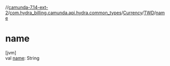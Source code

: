 //[camunda-7.14-ext-2](../../../../index.md)/[com.hydra_billing.camunda.api.hydra.common_types](../../index.md)/[Currency](../index.md)/[TWD](index.md)/[name](name.md)

# name

[jvm]\
val [name](name.md): String
